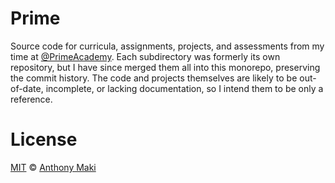 # Prime

Source code for curricula, assignments, projects, and assessments from my time at [@PrimeAcademy](https://github.com/PrimeAcademy). Each subdirectory was formerly its own repository, but I have since merged them all into this monorepo, preserving the commit history. The code and projects themselves are likely to be out-of-date, incomplete, or lacking documentation, so I intend them to be only a reference. 

# License

[MIT](https://github.com/4cm4k1/prime/blob/master/LICENSE) © [Anthony Maki](https://anthony.codes)